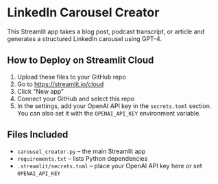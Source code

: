 # LinkedIn Carousel Creator

This Streamlit app takes a blog post, podcast transcript, or article and generates a structured LinkedIn carousel using GPT-4.

## How to Deploy on Streamlit Cloud

1. Upload these files to your GitHub repo
2. Go to https://streamlit.io/cloud
3. Click "New app"
4. Connect your GitHub and select this repo
5. In the settings, add your OpenAI API key in the `secrets.toml` section.
   You can also set it with the `OPENAI_API_KEY` environment variable.

## Files Included

- `carousel_creator.py` – the main Streamlit app
- `requirements.txt` – lists Python dependencies
- `.streamlit/secrets.toml` – place your OpenAI API key here or set `OPENAI_API_KEY`

